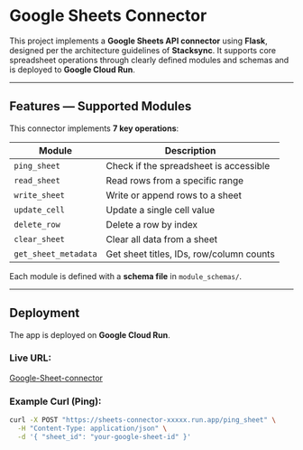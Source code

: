 # Google Sheets Connector

This project implements a **Google Sheets API connector** using **Flask**, designed per the architecture guidelines of **Stacksync**. It supports core spreadsheet operations through clearly defined modules and schemas and is deployed to **Google Cloud Run**.

---

## Features — Supported Modules

This connector implements **7 key operations**:

|  Module | Description |
|----------|----------------|
| `ping_sheet` | Check if the spreadsheet is accessible |
| `read_sheet` | Read rows from a specific range |
| `write_sheet` | Write or append rows to a sheet |
| `update_cell` | Update a single cell value |
| `delete_row` | Delete a row by index |
| `clear_sheet` | Clear all data from a sheet |
| `get_sheet_metadata` | Get sheet titles, IDs, row/column counts |

Each module is defined with a **schema file** in `module_schemas/`.

---

## Deployment

The app is deployed on **Google Cloud Run**.

###  Live URL:
[Google-Sheet-connector](https://sheets-connector-319643445641.us-central1.run.app)

### Example Curl (Ping):
```bash
curl -X POST "https://sheets-connector-xxxxx.run.app/ping_sheet" \
  -H "Content-Type: application/json" \
  -d '{ "sheet_id": "your-google-sheet-id" }'